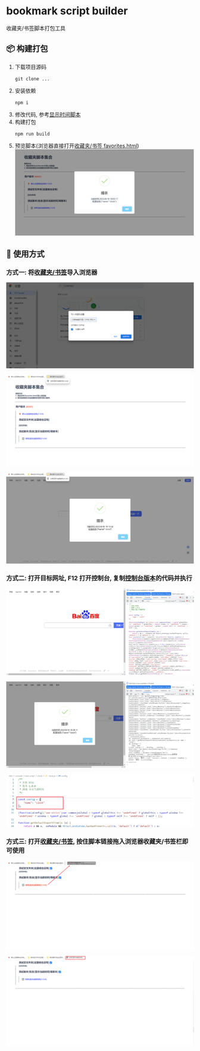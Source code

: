 # bookmark script builder

收藏夹/书签脚本打包工具

## 📦 构建打包

1. 下载项目源码
    ```shell
    git clone ...
    ```
2. 安装依赖
    ```shell
    npm i
    ```
3. 修改代码, 参考[显示时间脚本](./src/script/test%20script/clock/clock.js)
4. 构建打包
    ```shell
    npm run build
    ```
5. 预览脚本(浏览器直接打开[收藏夹/书签 favorites.html](./dist/favorites.html))
    ![收藏夹](./image/favorites.png)

## 📖 使用方式

### 方式一: 将[收藏夹/书签](./dist/favorites.html)导入浏览器

![导入](./image/upload.png)

![导入收藏夹](./image/add.png)

![使用脚本](./image/use.png)

### 方式二: 打开目标网址, F12 打开控制台, 复制[控制台版本](./dist/console/)的代码并执行

![控制台版本](./image/con_n.png)

![控制台版本使用](./image/con_use.png)

![修改配置](./image//con_r.png)

### 方式三: 打开[收藏夹/书签](./dist/favorites.html), 按住脚本链接拖入浏览器收藏夹/书签栏即可使用

![拖动](./image/move_before.png)

![拖动](./image/move_after.png)